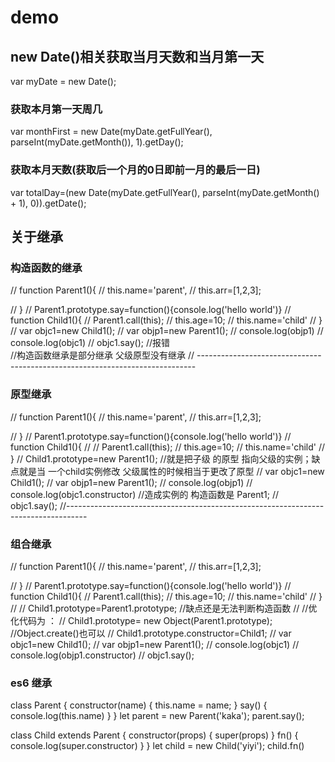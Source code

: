 # demo
## new Date()相关获取当月天数和当月第一天
var  myDate = new Date();

### 获取本月第一天周几
var monthFirst = new Date(myDate.getFullYear(), parseInt(myDate.getMonth()), 1).getDay(); </br>
### 获取本月天数(获取后一个月的0日即前一月的最后一日)
var totalDay=(new Date(myDate.getFullYear(), parseInt(myDate.getMonth() + 1), 0)).getDate();</br>

## 关于继承
  ### 构造函数的继承

  // function Parent1(){
  //     this.name='parent',
  //     this.arr=[1,2,3];

  // }
  // Parent1.prototype.say=function(){console.log('hello world')}
  // function Child1(){
  //   Parent1.call(this);
  //   this.age=10;
  //   this.name='child'
  // }
  // var objc1=new Child1();
  // var objp1=new Parent1();
  // console.log(objp1)
  // console.log(objc1)
  // objc1.say(); //报错  
  //构造函数继承是部分继承 父级原型没有继承
  // -----------------------------------------------------------------------------
  ### 原型继承
  // function Parent1(){
  //     this.name='parent',
  //     this.arr=[1,2,3];

  // }
  // Parent1.prototype.say=function(){console.log('hello world')}
  // function Child1(){
  //   // Parent1.call(this);
  //   this.age=10;
  //   this.name='child'
  // }
  // Child1.prototype=new Parent1();  //就是把子级 的原型 指向父级的实例；缺点就是当 一个child实例修改 父级属性的时候相当于更改了原型
  // var objc1=new Child1();
  // var objp1=new Parent1();
  // console.log(objp1)
  // console.log(objc1.constructor) //造成实例的 构造函数是 Parent1;
  // objc1.say(); 
  //-----------------------------------------------------------------------------------
  ### 组合继承
  // function Parent1(){
  // this.name='parent',
  // this.arr=[1,2,3];

  // }
  // Parent1.prototype.say=function(){console.log('hello world')}
  // function Child1(){
  //   Parent1.call(this);
  //   this.age=10;
  //   this.name='child'
  // }
  // // Child1.prototype=Parent1.prototype;  //缺点还是无法判断构造函数
  // //优化代码为 ：
  // Child1.prototype= new Object(Parent1.prototype); //Object.create()也可以
  // Child1.prototype.constructor=Child1;
  // var objc1=new Child1();
  // var objp1=new Parent1();
  // console.log(objc1) 
  // console.log(objp1.constructor)
  // objc1.say(); 
  ### es6 继承

  class Parent {
    constructor(name) {
      this.name = name;
    }
    say() {
      console.log(this.name)
    }
  }
  let parent = new Parent('kaka');
  parent.say();

  class Child extends Parent {
    constructor(props) {
      super(props)
    }
    fn() {
      console.log(super.constructor)
    }
  }
  let child = new Child('yiyi');
  child.fn()
